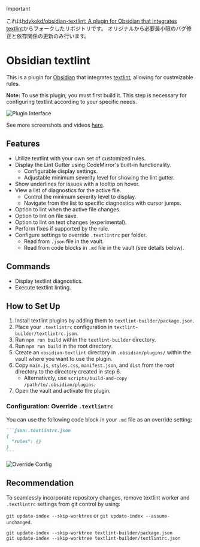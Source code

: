 > [!IMPORTANT]
> これは[hdykokd/obsidian-textlint: A plugin for Obsidian that integrates textlint](https://github.com/hdykokd/obsidian-textlint)からフォークしたリポジトリです。
> オリジナルから必要最小限のバグ修正と依存関係の更新のみ行います。

# Obsidian textlint

This is a plugin for [Obsidian](https://obsidian.md) that integrates [textlint](https://github.com/textlint/textlint), allowing for custmizable rules.

**Note:** To use this plugin, you must first build it. This step is necessary for configuring textlint according to your specific needs.

![Plugin Interface](https://user-images.githubusercontent.com/19975408/217126158-01cea041-3e1a-4b59-9450-dac77336c3a1.png)

See more screenshots and videos [here](https://github.com/hdykokd/obsidian-textlint/issues/1).

## Features

- Utilize textlint with your own set of customized rules.
- Display the Lint Gutter using CodeMirror's built-in functionality.
  - Configurable display settings.
  - Adjustable minimum severity level for showing the lint gutter.
- Show underlines for issues with a tooltip on hover.
- View a list of diagnostics for the active file.
  - Control the minimum severity level to display.
  - Navigate from the list to specific diagnostics with cursor jumps.
- Option to lint when the active file changes.
- Option to lint on file save.
- Option to lint on text changes (experimental).
- Perform fixes if supported by the rule.
- Configure settings to override `.textlintrc` per folder.
  - Read from `.json` file in the vault.
  - Read from code blocks in `.md` file in the vault (see details below).

## Commands

- Display textlint diagnostics.
- Execute textlint linting.

## How to Set Up

1. Install textlint plugins by adding them to `textlint-builder/package.json`.
2. Place your `.textlintrc` configuration in `textlint-builder/textlintrc.json`.
3. Run `npm run build` within the `textlint-builder` directory.
4. Run `npm run build` in the root directory.
5. Create an `obsidian-textlint` directory in `.obsidian/plugins/` within the vault where you want to use the plugin.
6. Copy `main.js`, `styles.css`, `manifest.json`, and `dist` from the root directory to the directory created in step 6.
   - Alternatively, use `scripts/build-and-copy /path/to/.obsidian/plugins`.
7. Open the vault and activate the plugin.

### Configuration: Override `.textlintrc`

You can use the following code block in your `.md` file as an override setting:

````markdown
```json:.textlintrc.json
{
  "rules": {}
}
```
````

![Override Config](https://user-images.githubusercontent.com/19975408/217126182-6bb9a6f1-fe63-43c1-84df-553fa815d942.png)

## Recommendation

To seamlessly incorporate repository changes, remove textlint worker and `.textlintrc` settings from git control by using:

`git update-index --skip-worktree` or `git update-index --assume-unchanged`.

```shell
git update-index --skip-worktree textlint-builder/package.json
git update-index --skip-worktree textlint-builder/textlintrc.json
```
